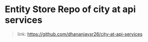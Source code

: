 # Entity Store Repo of city at api services
> link: https://github.com/dhananjaysr26/city-at-api-services